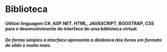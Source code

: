 # Biblioteca

#### Utilizei linguagem C#, ASP.NET, HTML, JAVASCRIPT, BOOSTRAP, CSS para o desenvolvimento de interface de uma biblioteca virtual. 
##### De forma simples a interface apresenta a dinâmica dos livros em formato de slide e muito mais.
